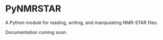 # PyNMRSTAR
A Python module for reading, writing, and manipulating NMR-STAR files.

Documentation coming soon.